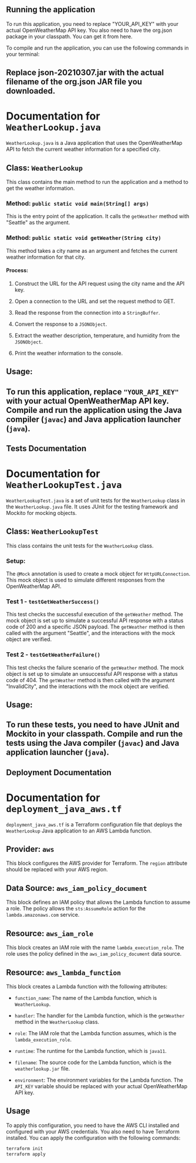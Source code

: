 ## Running the application

To run this application, you need to replace "YOUR_API_KEY" with your actual OpenWeatherMap API key. You also need to have the org.json package in your classpath. You can get it from here.

To compile and run the application, you can use the following commands in your terminal:

Replace json-20210307.jar with the actual filename of the org.json JAR file you downloaded.
---
# Documentation for `WeatherLookup.java`

`WeatherLookup.java` is a Java application that uses the OpenWeatherMap API to fetch the current weather information for a specified city. 

## Class: `WeatherLookup`

This class contains the main method to run the application and a method to get the weather information.

### Method: `public static void main(String[] args)`

This is the entry point of the application. It calls the `getWeather` method with "Seattle" as the argument.

### Method: `public static void getWeather(String city)`

This method takes a city name as an argument and fetches the current weather information for that city.

#### Process:

1. Construct the URL for the API request using the city name and the API key.

2. Open a connection to the URL and set the request method to GET.

3. Read the response from the connection into a `StringBuffer`.

4. Convert the response to a `JSONObject`.

5. Extract the weather description, temperature, and humidity from the `JSONObject`.

6. Print the weather information to the console.

## Usage:

To run this application, replace `"YOUR_API_KEY"` with your actual OpenWeatherMap API key. Compile and run the application using the Java compiler (`javac`) and Java application launcher (`java`).
---
## Tests Documentation

# Documentation for `WeatherLookupTest.java`

`WeatherLookupTest.java` is a set of unit tests for the `WeatherLookup` class in the `WeatherLookup.java` file. It uses JUnit for the testing framework and Mockito for mocking objects.

## Class: `WeatherLookupTest`

This class contains the unit tests for the `WeatherLookup` class.

### Setup:

The `@Mock` annotation is used to create a mock object for `HttpURLConnection`. This mock object is used to simulate different responses from the OpenWeatherMap API.

### Test 1 - `testGetWeatherSuccess()`

This test checks the successful execution of the `getWeather` method. The mock object is set up to simulate a successful API response with a status code of 200 and a specific JSON payload. The `getWeather` method is then called with the argument "Seattle", and the interactions with the mock object are verified.

### Test 2 - `testGetWeatherFailure()`

This test checks the failure scenario of the `getWeather` method. The mock object is set up to simulate an unsuccessful API response with a status code of 404. The `getWeather` method is then called with the argument "InvalidCity", and the interactions with the mock object are verified.

## Usage:

To run these tests, you need to have JUnit and Mockito in your classpath. Compile and run the tests using the Java compiler (`javac`) and Java application launcher (`java`).
---
## Deployment Documentation

# Documentation for `deployment_java_aws.tf`

`deployment_java_aws.tf` is a Terraform configuration file that deploys the `WeatherLookup` Java application to an AWS Lambda function.

## Provider: `aws`

This block configures the AWS provider for Terraform. The `region` attribute should be replaced with your AWS region.

## Data Source: `aws_iam_policy_document`

This block defines an IAM policy that allows the Lambda function to assume a role. The policy allows the `sts:AssumeRole` action for the `lambda.amazonaws.com` service.

## Resource: `aws_iam_role`

This block creates an IAM role with the name `lambda_execution_role`. The role uses the policy defined in the `aws_iam_policy_document` data source.

## Resource: `aws_lambda_function`

This block creates a Lambda function with the following attributes:

- `function_name`: The name of the Lambda function, which is `WeatherLookup`.

- `handler`: The handler for the Lambda function, which is the `getWeather` method in the `WeatherLookup` class.

- `role`: The IAM role that the Lambda function assumes, which is the `lambda_execution_role`.

- `runtime`: The runtime for the Lambda function, which is `java11`.

- `filename`: The source code for the Lambda function, which is the `weatherlookup.jar` file.

- `environment`: The environment variables for the Lambda function. The `API_KEY` variable should be replaced with your actual OpenWeatherMap API key.

## Usage

To apply this configuration, you need to have the AWS CLI installed and configured with your AWS credentials. You also need to have Terraform installed. You can apply the configuration with the following commands:

```bash
terraform init
terraform apply
